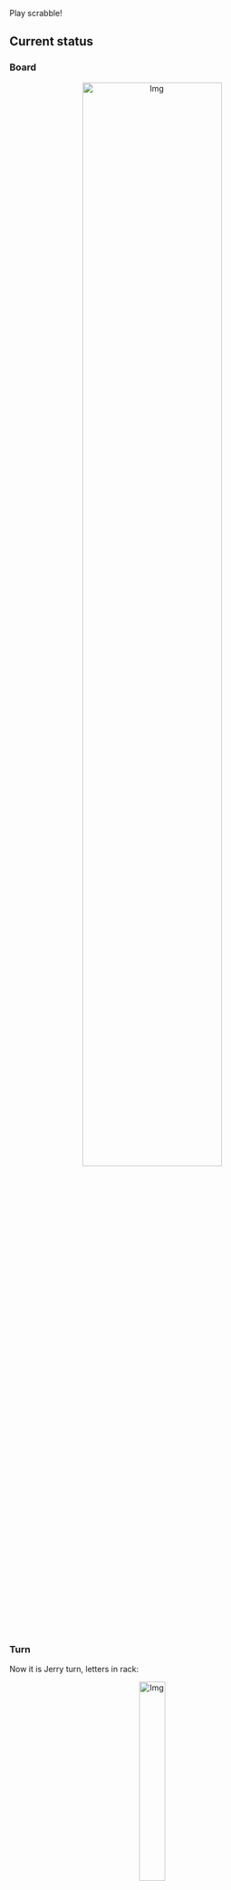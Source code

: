 
Play scrabble!
## Current status
### Board
<p align="center">
<img src="https://raw.githubusercontent.com/radosz99/radosz99/main/board.png" width=70% alt="Img"/>
    </p>
    
### Turn
Now it is Jerry turn, letters in rack:
<p align="center">
<img src="https://raw.githubusercontent.com/radosz99/radosz99/main/rack.png" width=30% alt="Img"/>
</p>

### Game score
| Id | Player name | Points |
  | - | - | - |  
|0 | Tom | 181
|1 | Jerry | 137
## Make the move
Make the move and insert the letters by creating an [issue](https://github.com/radosz99/radosz99/issues/new?title=scrabble%7Cmove%7C7%3AA%3ARIDE&body=Just+push+%27Submit+new+issue%27+or+update+with+your+move.) according to the rules or...

## Possibly best moves  
Are you sure? :smiling_imp: :smiling_imp: :smiling_imp:
<details>
  <summary>Spoiler warning!</summary>
  
  | Id | Move | Issue link | Points |
  | - | - | - | - |  
|1| F:1:dhals | [scrabble&#124;move&#124;F:1:dhals](https://github.com/radosz99/radosz99/issues/new?title=scrabble%7Cmove%7CF%3A1%3Adhals&body=Just+push+%27Submit+new+issue%27+or+update+with+your+move.) | 15 
|2| F:1:dahls | [scrabble&#124;move&#124;F:1:dahls](https://github.com/radosz99/radosz99/issues/new?title=scrabble%7Cmove%7CF%3A1%3Adahls&body=Just+push+%27Submit+new+issue%27+or+update+with+your+move.) | 15 
|3| 14:A:wash | [scrabble&#124;move&#124;14:A:wash](https://github.com/radosz99/radosz99/issues/new?title=scrabble%7Cmove%7C14%3AA%3Awash&body=Just+push+%27Submit+new+issue%27+or+update+with+your+move.) | 14 
|4| F:1:dhal | [scrabble&#124;move&#124;F:1:dhal](https://github.com/radosz99/radosz99/issues/new?title=scrabble%7Cmove%7CF%3A1%3Adhal&body=Just+push+%27Submit+new+issue%27+or+update+with+your+move.) | 12 
|5| 14:A:whats | [scrabble&#124;move&#124;14:A:whats](https://github.com/radosz99/radosz99/issues/new?title=scrabble%7Cmove%7C14%3AA%3Awhats&body=Just+push+%27Submit+new+issue%27+or+update+with+your+move.) | 12 
|6| F:1:shalt | [scrabble&#124;move&#124;F:1:shalt](https://github.com/radosz99/radosz99/issues/new?title=scrabble%7Cmove%7CF%3A1%3Ashalt&body=Just+push+%27Submit+new+issue%27+or+update+with+your+move.) | 12 
|7| F:1:dahl | [scrabble&#124;move&#124;F:1:dahl](https://github.com/radosz99/radosz99/issues/new?title=scrabble%7Cmove%7CF%3A1%3Adahl&body=Just+push+%27Submit+new+issue%27+or+update+with+your+move.) | 12 
|8| G:0:sadhe | [scrabble&#124;move&#124;G:0:sadhe](https://github.com/radosz99/radosz99/issues/new?title=scrabble%7Cmove%7CG%3A0%3Asadhe&body=Just+push+%27Submit+new+issue%27+or+update+with+your+move.) | 11 
|9| B:3:shand | [scrabble&#124;move&#124;B:3:shand](https://github.com/radosz99/radosz99/issues/new?title=scrabble%7Cmove%7CB%3A3%3Ashand&body=Just+push+%27Submit+new+issue%27+or+update+with+your+move.) | 11 
|10| 14:A:what | [scrabble&#124;move&#124;14:A:what](https://github.com/radosz99/radosz99/issues/new?title=scrabble%7Cmove%7C14%3AA%3Awhat&body=Just+push+%27Submit+new+issue%27+or+update+with+your+move.) | 11 
</details>
    
## Latest moves

| Id | Type | Move / Letters to replace | Created words / New letters | Date | Points | Player | Who |
| - | - | - | - | - | - | - | - |
|12| INSERT | 6:B:next | ['NEXT'] | 11/27/2022, 00:36:44 | 12 | Tom | [radosz99](github.com/radosz99) |
|11| INSERT | D:3:faix | ['FAIX'] | 11/27/2022, 00:36:03 | 28 | Jerry | [radosz99](github.com/radosz99) |
|10| INSERT | 4:D:allel | ['ALLEL'] | 11/27/2022, 00:35:29 | 10 | Tom | [radosz99](github.com/radosz99) |
|9| INSERT | A:11:blow | ['BLOW'] | 11/27/2022, 00:34:56 | 27 | Jerry | [radosz99](github.com/radosz99) |
|8| INSERT | 11:A:besung | ['BESUNG'] | 11/27/2022, 00:33:56 | 24 | Tom | [radosz99](github.com/radosz99) |
|7| INSERT | C:8:brash | ['BRASH'] | 11/27/2022, 00:32:59 | 26 | Jerry | [radosz99](github.com/radosz99) |
|6| INSERT | 9:B:frigger | ['FRIGGER'] | 11/27/2022, 00:32:18 | 24 | Tom | [radosz99](github.com/radosz99) |
|5| INSERT | H:4:limmer | ['LIMMER'] | 11/27/2022, 00:31:41 | 10 | Jerry | [radosz99](github.com/radosz99) |
|4| INSERT | O:3:ycond | ['YCOND'] | 11/27/2022, 00:30:37 | 45 | Tom | [radosz99](github.com/radosz99) |
|3| INSERT | 4:K:topic | ['TOPIC'] | 11/27/2022, 00:29:48 | 18 | Jerry | [radosz99](github.com/radosz99) |
|2| INSERT | L:3:zooey | ['ZOOEY'] | 11/27/2022, 00:29:08 | 34 | Tom | [radosz99](github.com/radosz99) |
|1| INSERT | J:5:jedi | ['JEDI'] | 11/27/2022, 00:27:22 | 28 | Jerry | [radosz99](github.com/radosz99) |
|0| INSERT | 7:H:middy | ['MIDDY'] | 11/27/2022, 00:24:54 | 32 | Tom | [radosz99](github.com/radosz99) |